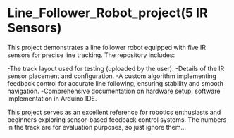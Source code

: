 # Line_Follower_Robot_project(5 IR Sensors)
This project demonstrates a line follower robot equipped with five IR sensors for precise line tracking. The repository includes:

   -The track layout used for testing (uploaded by the user). 
   -Details of the IR sensor placement and configuration.
   -A custom algorithm implementing feedback control for accurate line following, ensuring stability and smooth navigation.
   -Comprehensive documentation on hardware setup, software implementation in Arduino IDE.

This project serves as an excellent reference for robotics enthusiasts and beginners exploring sensor-based feedback control systems.
The numbers in the track are for evaluation purposes, so just ignore them...

   
